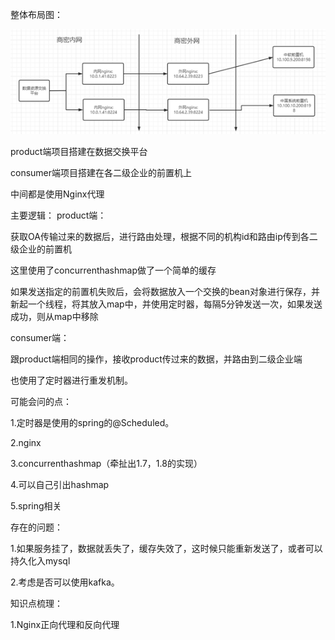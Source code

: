 整体布局图：

![image-20200723164951687](%E4%BA%A4%E6%8D%A2%E7%B3%BB%E7%BB%9F%E7%94%9F%E4%BA%A7%E8%80%85-%E6%B6%88%E8%B4%B9%E8%80%85.assets/image-20200723164951687.png)

product端项目搭建在数据交换平台

consumer端项目搭建在各二级企业的前置机上

中间都是使用Nginx代理

主要逻辑：
product端：

获取OA传输过来的数据后，进行路由处理，根据不同的机构id和路由ip传到各二级企业的前置机

这里使用了concurrenthashmap做了一个简单的缓存

如果发送指定的前置机失败后，会将数据放入一个交换的bean对象进行保存，并新起一个线程，将其放入map中，并使用定时器，每隔5分钟发送一次，如果发送成功，则从map中移除

consumer端：

跟product端相同的操作，接收product传过来的数据，并路由到二级企业端

也使用了定时器进行重发机制。

可能会问的点：

1.定时器是使用的spring的@Scheduled。

2.nginx

3.concurrenthashmap（牵扯出1.7，1.8的实现）

4.可以自己引出hashmap

5.spring相关

存在的问题：

1.如果服务挂了，数据就丢失了，缓存失效了，这时候只能重新发送了，或者可以持久化入mysql

2.考虑是否可以使用kafka。





知识点梳理：

1.Nginx正向代理和反向代理


